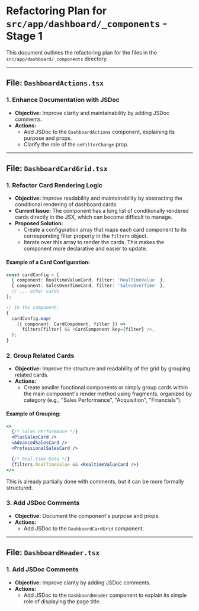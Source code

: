 # Refactoring Plan for `src/app/dashboard/_components` - Stage 1

This document outlines the refactoring plan for the files in the `src/app/dashboard/_components` directory.

---

## File: `DashboardActions.tsx`

### 1. Enhance Documentation with JSDoc

- **Objective:** Improve clarity and maintainability by adding JSDoc comments.
- **Actions:**
  - Add JSDoc to the `DashboardActions` component, explaining its purpose and props.
  - Clarify the role of the `onFilterChange` prop.

---

## File: `DashboardCardGrid.tsx`

### 1. Refactor Card Rendering Logic

- **Objective:** Improve readability and maintainability by abstracting the conditional rendering of dashboard cards.
- **Current Issue:** The component has a long list of conditionally rendered cards directly in the JSX, which can become difficult to manage.
- **Proposed Solution:**
  - Create a configuration array that maps each card component to its corresponding filter property in the `filters` object.
  - Iterate over this array to render the cards. This makes the component more declarative and easier to update.

#### Example of a Card Configuration:

```typescript
const cardConfig = [
  { component: RealtimeValueCard, filter: 'RealTimeValue' },
  { component: SalesOverTimeCard, filter: 'SalesOverTime' },
  // ... other cards
];

// In the component:
{
  cardConfig.map(
    ({ component: CardComponent, filter }) =>
      filters[filter] && <CardComponent key={filter} />,
  );
}
```

### 2. Group Related Cards

- **Objective:** Improve the structure and readability of the grid by grouping related cards.
- **Actions:**
  - Create smaller functional components or simply group cards within the main component's render method using fragments, organized by category (e.g., "Sales Performance", "Acquisition", "Financials").

#### Example of Grouping:

```jsx
<>
  {/* Sales Performance */}
  <PlusSalesCard />
  <AdvancedSalesCard />
  <ProfessionalSalesCard />

  {/* Real-time Data */}
  {filters.RealTimeValue && <RealtimeValueCard />}
</>
```

This is already partially done with comments, but it can be more formally structured.

### 3. Add JSDoc Comments

- **Objective:** Document the component's purpose and props.
- **Actions:**
  - Add JSDoc to the `DashboardCardGrid` component.

---

## File: `DashboardHeader.tsx`

### 1. Add JSDoc Comments

- **Objective:** Improve clarity by adding JSDoc comments.
- **Actions:**
  - Add JSDoc to the `DashboardHeader` component to explain its simple role of displaying the page title.
